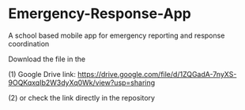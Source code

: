 # Emergency-Response-App
A school based mobile app for emergency reporting and response coordination

Download the file in the

(1) Google Drive link:
https://drive.google.com/file/d/1ZQGadA-7nyXS-9OQKqxqIb2W3dyXq0Wk/view?usp=sharing

(2) or check the link directly in the repository
